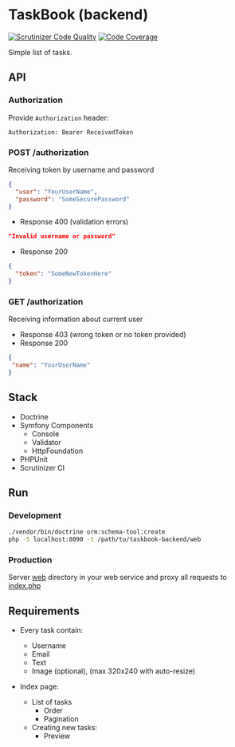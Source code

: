 # TaskBook (backend)
[![Scrutinizer Code Quality](https://scrutinizer-ci.com/g/Horat1us/taskbook-backend/badges/quality-score.png?b=master)](https://scrutinizer-ci.com/g/Horat1us/taskbook-backend/?branch=master)
[![Code Coverage](https://scrutinizer-ci.com/g/Horat1us/taskbook-backend/badges/coverage.png?b=master)](https://scrutinizer-ci.com/g/Horat1us/taskbook-backend/?branch=master)

Simple list of tasks.

## API
### Authorization
Provide `Authorization` header:
```
Authorization: Bearer ReceivedToken
```
### POST /authorization
Receiving token by username and password
```json
{
  "user": "YourUserName",
  "password": "SomeSecurePassword"
}
```
- Response 400 (validation errors)
```json
"Invalid username or password"
```
- Response 200
```json
{
  "token": "SomeNewTokenHere"
}
```

### GET /authorization
Receiving information about current user
 - Response 403 (wrong token or no token provided)
 - Response 200
 ```json
 {
  "name": "YourUserName"
 }
 ```

## Stack
- Doctrine
- Symfony Components
  - Console
  - Validator
  - HttpFoundation
- PHPUnit
- Scrutinizer CI

## Run

### Development
```bash
./vendor/bin/doctrine orm:schema-tool:create
php -S localhost:8090 -t /path/to/taskbook-backend/web
```

### Production
Server [web](./web) directory in your web service and proxy all requests to [index.php](./web/index.php)

## Requirements

- Every task contain:
  - Username
  - Email
  - Text
  - Image (optional), (max 320x240 with auto-resize)
   
- Index page:
  - List of tasks
    - Order
    - Pagination
  - Creating new tasks:
    - Preview
  